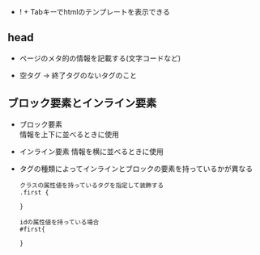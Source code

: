 - ! + Tabキーでhtmlのテンプレートを表示できる

## head
- ページのメタ的の情報を記載する(文字コードなど)

- 空タグ → 終了タグのないタグのこと

## ブロック要素とインライン要素
- ブロック要素  
  情報を上下に並べるときに使用

- インライン要素
  情報を横に並べるときに使用

- タグの種類によってインラインとブロックの要素を持っているかが異なる

      クラスの属性値を持っているタグを指定して装飾する
      .first {
      
      }
      
      idの属性値を持っている場合
      #first{
      
      }
